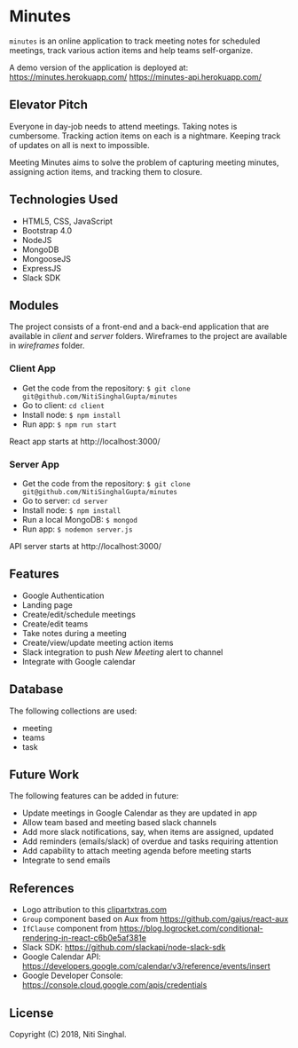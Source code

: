 # Minutes

`minutes` is an online application to track meeting notes
for scheduled meetings, track various action items and help
teams self-organize.

A demo version of the application is deployed at:
https://minutes.herokuapp.com/
https://minutes-api.herokuapp.com/

## Elevator Pitch

Everyone in day-job needs to attend meetings. Taking notes is cumbersome.
Tracking action items on each is a nightmare. Keeping track of updates
on all is next to impossible.

Meeting Minutes aims to solve the problem of capturing meeting minutes,
assigning action items, and tracking them to closure.

## Technologies Used

* HTML5, CSS, JavaScript
* Bootstrap 4.0
* NodeJS
* MongoDB
* MongooseJS
* ExpressJS
* Slack SDK

## Modules

The project consists of a front-end and a back-end application that
are available in *client* and *server* folders. Wireframes to the project
are available in *wireframes* folder.

### Client App

* Get the code from the repository: `$ git clone git@github.com/NitiSinghalGupta/minutes`
* Go to client: `cd client`
* Install node: `$ npm install`
* Run app: `$ npm run start`

React app starts at http://localhost:3000/

### Server App

* Get the code from the repository: `$ git clone git@github.com/NitiSinghalGupta/minutes`
* Go to server: `cd server`
* Install node: `$ npm install`
* Run a local MongoDB: `$ mongod`
* Run app: `$ nodemon server.js`

API server starts at http://localhost:3000/

## Features

* Google Authentication
* Landing page
* Create/edit/schedule meetings
* Create/edit teams
* Take notes during a meeting
* Create/view/update meeting action items
* Slack integration to push *New Meeting* alert to channel
* Integrate with Google calendar

## Database

The following collections are used:

* meeting
* teams
* task

## Future Work

The following features can be added in future:

* Update meetings in Google Calendar as they are updated in app
* Allow team based and meeting based slack channels
* Add more slack notifications, say, when items are assigned, updated
* Add reminders (emails/slack) of overdue and tasks requiring attention
* Add capability to attach meeting agenda before meeting starts
* Integrate to send emails

## References

* Logo attribution to this <a href="https://clipartxtras.com/">clipartxtras.com</a>
* `Group` component based on Aux from https://github.com/gajus/react-aux
* `IfClause` component from https://blog.logrocket.com/conditional-rendering-in-react-c6b0e5af381e
* Slack SDK: https://github.com/slackapi/node-slack-sdk
* Google Calendar API: https://developers.google.com/calendar/v3/reference/events/insert
* Google Developer Console: https://console.cloud.google.com/apis/credentials

## License

Copyright (C) 2018, Niti Singhal.
